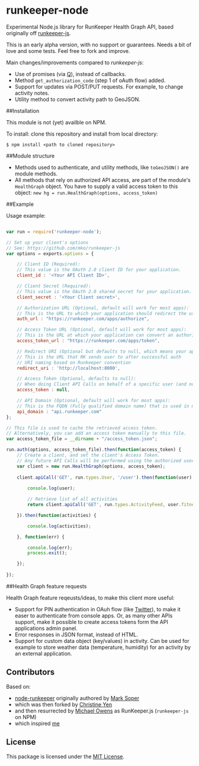 runkeeper-node
==============

Experimental Node.js library for RunKeeper Health Graph API, based originally off [runkeeper-js](https://github.com/mko/runkeeper-js).

This is an early alpha version, with no support or guarantees. Needs a bit of love and some tests. Feel free to fork and improve.

Main changes/improvements compared to *runkeeper-js*:

- Use of promises (via [Q](https://github.com/kriskowal/q)), instead of callbacks.
- Method `get_authorization_code` (step 1 of oAuth flow) added.
- Support for updates via POST/PUT requests. For example, to change activity notes.
- Utility method to convert activity path to GeoJSON.

##Installation

This module is not (yet) availble on NPM.

To install: clone this repository and install from local directory:

	$ npm install <path to cloned repository>
	
##Module structure

- Methods used to authenticate, and utility methods, like `toGeoJSON()` are module methods.
- All methods that rely on authorized API access, are part of the module's `HealthGraph` object. You have to supply a valid access token to this object: `new hg = run.HealthGraph(options, access_token)`

##Example

Usage example:

```javascript

var run = require('runkeeper-node');

// Set up your client's options
// See: https://github.com/mko/runkeeper-js
var options = exports.options = {

    // Client ID (Required): 
    // This value is the OAuth 2.0 client ID for your application.  
    client_id : '<Your API Client ID>',

    // Client Secret (Required):  
    // This value is the OAuth 2.0 shared secret for your application.   
    client_secret : '<Your Client secret>',

    // Authorization URL (Optional, default will work for most apps):
    // This is the URL to which your application should redirect the user in order to authorize access to his or her RunKeeper account.   
    auth_url : "https://runkeeper.com/apps/authorize",

    // Access Token URL (Optional, default will work for most apps):
    // This is the URL at which your application can convert an authorization code to an access token. 
    access_token_url : "https://runkeeper.com/apps/token",

    // Redirect URI (Optional but defaults to null, which means your app won't be able to use the getNewToken method):
    // This is the URL that RK sends user to after successful auth  
    // URI naming based on Runkeeper convention 
    redirect_uri : 'http://localhost:8000',

    // Access Token (Optional, defaults to null):
    // When doing Client API Calls on behalf of a specific user (and not getting a new Access Token for the first time), set the user's Access Token here.
    access_token : null,

    // API Domain (Optional, default will work for most apps):
    // This is the FQDN (Fully qualified domain name) that is used in making API calls
    api_domain : "api.runkeeper.com"
};

// This file is used to cache the retrieved access token.
// Alternatively, you can add an access token manually to this file.
var access_token_file = __dirname + "/access_token.json";

run.auth(options, access_token_file).then(function(access_token) {	
	// Create a client, and set the client's Access Token. 
	// Any future API Calls will be performed using the authorized user's access token. 
	var client = new run.HealthGraph(options, access_token);
	
	client.apiCall('GET', run.types.User, '/user').then(function(user) {
		
		console.log(user);

		// Retrieve list of all activities
		return client.apiCall('GET', run.types.ActivityFeed, user.fitness_activities );				

	}).then(function(activities) {

		console.log(activities);

	}, function(err) {

		console.log(err);
		process.exit();			

	});
	
});	
```		
##Health Graph feature requests

Health Graph feature reqeusts/ideas, to make this client more useful:

- Support for PIN authentication in OAuh flow (like [Twitter](https://dev.twitter.com/docs/auth/pin-based-authorization)), to make it easer to authenticate from console apps. Or, as many other APIs support, make it possible to create access tokens form the API applications admin panel.
- Error responses in JSON format, instead of HTML.
- Support for custom data object (key/values) in activity. Can be used for example to store weather data (temperature, humidity) for an activity by an external application.

## Contributors

Based on: 

- [node-runkeeper](https://github.com/marksoper/node-runkeeper) originally authored by [Mark Soper](https://github.com/marksoper/)
- which was then forked by [Christine Yen](https://github.com/christineyen)
- and then resurrected by [Michael Owens](https://github.com/mowens) as RunKeeper.js (`runkeeper-js` on NPM)
- which inspired [me](https://github.com/onderweg/)

## License

This package is licensed under the [MIT License](http://www.opensource.org/licenses/mit-license.php).

